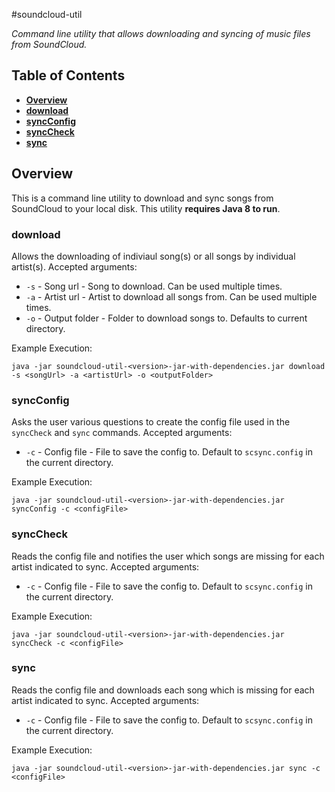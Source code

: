 #soundcloud-util

*Command line utility that allows downloading and syncing of music files from SoundCloud.*

## Table of Contents
* **[Overview](#overview)**
* **[download](#download)**
* **[syncConfig](#syncConfig)**
* **[syncCheck](#syncCheck)**
* **[sync](#sync)**

## Overview
This is a command line utility to download and sync songs from SoundCloud to your local disk. This utility **requires Java 8 to run**.

### download
Allows the downloading of indiviaul song(s) or all songs by individual artist(s).
Accepted arguments:
* `-s` - Song url - Song to download. Can be used multiple times.
* `-a` - Artist url - Artist to download all songs from. Can be used multiple times.
* `-o` - Output folder - Folder to download songs to. Defaults to current directory.

Example Execution:
```
java -jar soundcloud-util-<version>-jar-with-dependencies.jar download -s <songUrl> -a <artistUrl> -o <outputFolder>
```

### syncConfig
Asks the user various questions to create the config file used in the `syncCheck` and `sync` commands.
Accepted arguments:
* `-c` - Config file - File to save the config to. Default to `scsync.config` in the current directory.

Example Execution:
```
java -jar soundcloud-util-<version>-jar-with-dependencies.jar syncConfig -c <configFile>
```

### syncCheck
Reads the config file and notifies the user which songs are missing for each artist indicated to sync.
Accepted arguments:
* `-c` - Config file - File to save the config to. Default to `scsync.config` in the current directory.

Example Execution:
```
java -jar soundcloud-util-<version>-jar-with-dependencies.jar syncCheck -c <configFile>
```

### sync
Reads the config file and downloads each song which is missing for each artist indicated to sync.
Accepted arguments:
* `-c` - Config file - File to save the config to. Default to `scsync.config` in the current directory.

Example Execution:
```
java -jar soundcloud-util-<version>-jar-with-dependencies.jar sync -c <configFile>
```
